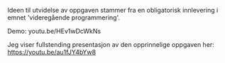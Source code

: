 Ideen til utvidelse av oppgaven stammer fra en obligatorisk innlevering i emnet 'videregående programmering'.

Demo: youtu.be/HEv1wDcWkNs

Jeg viser fullstending presentasjon av den opprinnelige oppgaven her: https://youtu.be/au1fJY4bYw8


